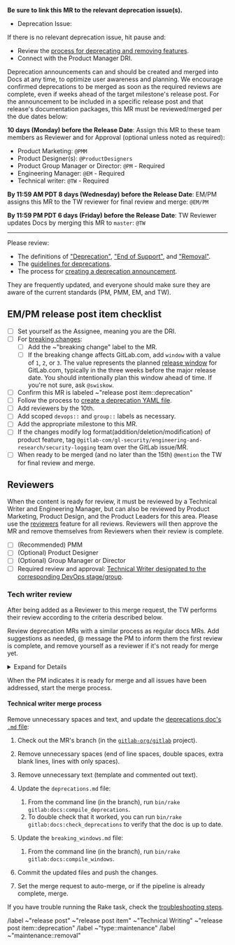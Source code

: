 <!-- Set the correct label and milestone using autocomplete for guidance. Please @mention only the DRI(s) for each stage or group rather than an entire department. -->

**Be sure to link this MR to the relevant deprecation issue(s).**

- Deprecation Issue:

If there is no relevant deprecation issue, hit pause and:

- Review the [process for deprecating and removing features](https://handbook.gitlab.com/handbook/marketing/blog/release-posts/#deprecations-removals-and-breaking-changes).
- Connect with the Product Manager DRI.

Deprecation announcements can and should be created and merged into Docs at any time, to optimize user awareness and planning. We encourage confirmed deprecations to be merged as soon as the required reviews are complete, even if weeks ahead of the target milestone's release post. For the announcement to be included in a specific release post and that release's documentation packages, this MR must be reviewed/merged per the due dates below:

**10 days (Monday) before the Release Date**: Assign this MR to these team members as Reviewer and for Approval (optional unless noted as required):

- Product Marketing: `@PMM`
- Product Designer(s): `@ProductDesigners`
- Product Group Manager or Director: `@PM` - Required
- Engineering Manager: `@EM` - Required
- Technical writer: `@TW` - Required

**By 11:59 AM PDT 8 days (Wednesday) before the Release Date**: EM/PM assigns this MR to the TW reviewer for final review and merge: `@EM/PM`

**By 11:59 PM PDT 6 days (Friday) before the Release Date**: TW Reviewer updates Docs by merging this MR to `master`: `@TW`

---

Please review:

- The definitions of ["Deprecation"](https://docs.gitlab.com/ee/update/terminology.html#deprecation), ["End of Support"](https://docs.gitlab.com/ee/update/terminology.html#end-of-support), and ["Removal"](https://docs.gitlab.com/ee/update/terminology.html#removal).
- The [guidelines for deprecations](https://handbook.gitlab.com/handbook/marketing/blog/release-posts/#deprecations-removals-and-breaking-changes).
- The process for [creating a deprecation announcement](https://handbook.gitlab.com/handbook/marketing/blog/release-posts/#creating-the-announcement).

They are frequently updated, and everyone should make sure they are aware of the current standards (PM, PMM, EM, and TW).

## EM/PM release post item checklist

- [ ] Set yourself as the Assignee, meaning you are the DRI.
- [ ] For [breaking changes](https://docs.gitlab.com/ee/update/terminology.html#breaking-change):
  - [ ] Add the ~"breaking change"  label to the MR.
  - [ ] If the breaking change affects GitLab.com, add `window` with a value of `1`, `2`, or `3`. The value represents the planned [release window](https://docs.gitlab.com/ee/update/breaking_windows.html) for GitLab.com, typically in the three weeks before the major release date. You should intentionally plan this window ahead of time. If you're not sure, ask `@swiskow`.
- [ ] Confirm this MR is labeled ~"release post item::deprecation"
- [ ] Follow the process to [create a deprecation YAML file](https://handbook.gitlab.com/handbook/marketing/blog/release-posts/#creating-the-announcement).
- [ ] Add reviewers by the 10th.
- [ ] Add scoped `devops::` and `group::` labels as necessary.
- [ ] Add the appropriate milestone to this MR.
- [ ] If the changes modify log format(addition/deletion/modification) of product feature, tag `@gitlab-com/gl-security/engineering-and-research/security-logging` team over the GitLab issue/MR.
- [ ] When ready to be merged (and no later than the 15th) `@mention` the TW for final review and merge.

## Reviewers

When the content is ready for review, it must be reviewed by a Technical Writer and Engineering Manager, but can also be reviewed by
Product Marketing, Product Design, and the Product Leaders for this area. Please use the
[reviewers](https://docs.gitlab.com/ee/development/code_review.html#dogfooding-the-reviewers-feature)
feature for all reviews. Reviewers will then approve the MR and remove themselves from Reviewers when their review is complete.

- [ ] (Recommended) PMM
- [ ] (Optional) Product Designer
- [ ] (Optional) Group Manager or Director
- [ ] Required review and approval: [Technical Writer designated to the corresponding DevOps stage/group](https://handbook.gitlab.com/handbook/product/ux/technical-writing/#assignments).

### Tech writer review

After being added as a Reviewer to this merge request, the TW performs their review
according to the criteria described below.

Review deprecation MRs with a similar process as regular docs MRs. Add suggestions
as needed, @ message the PM to inform them the first review is complete, and remove
yourself as a reviewer if it's not ready for merge yet.

<details>
<summary>Expand for Details</summary>

- [ ] Title:
  - Length limit: 7 words (not including articles or prepositions).
  - Capitalization: ensure the title is [sentence cased](https://design.gitlab.com/content/punctuation#case).
- [ ] Consistency:
  - Ensure that all resources (docs, deprecation, etc.) refer to the feature with the same term / feature name.
- [ ] Content:
  - Make sure the deprecation is accurate based on your understanding. Look for typos or grammar mistakes. Work with PM and PMM to ensure a consistent GitLab style and tone for messaging, based on other features and deprecations.
  - Review use of whitespace and bullet lists. Will the deprecation item be easily scannable when published? Consider adding line breaks or breaking content into bullets if you have more than a few sentences.
  - Make sure there aren't acronyms readers may not understand per [our Writing style guidelines](https://handbook.gitlab.com/handbook/communication/#writing-style-guidelines).
- [ ] Links:
  - All links must be full URLs, as the deprecation YAML files are used in two different projects. Do not use relative links. The generated doc is an exception to the relative link rule and currently uses absolute links only.
  - Make sure all links and anchors are correct. Do not link to the H1 (top) anchor on a docs page.
- [ ] Code. Make sure any included code is wrapped in code blocks.
- [ ] Capitalization. Make sure to capitalize feature names. Stay consistent with the Documentation Style Guidance on [Capitalization](https://docs.gitlab.com/ee/development/documentation/styleguide/index.html#capitalization).

</details>

When the PM indicates it is ready for merge and all issues have been addressed, start the merge process.

#### Technical writer merge process

Remove unnecessary spaces and text, and update the [deprecations doc's `.md` file](https://gitlab.com/gitlab-org/gitlab/blob/master/doc/update/deprecations.md):

1. Check out the MR's branch (in the [`gitlab-org/gitlab`](https://gitlab.com/gitlab-org/gitlab) project).
1. Remove unnecessary spaces (end of line spaces, double spaces, extra blank lines, lines with only spaces).
1. Remove unnecessary text (template and commented out text).
1. Update the `deprecations.md` file:

   1. From the command line (in the branch), run `bin/rake gitlab:docs:compile_deprecations`.
   1. To double check that it worked, you can run `bin/rake gitlab:docs:check_deprecations`
      to verify that the doc is up to date.

1. Update the `breaking_windows.md` file:

   1. From the command line (in the branch), run `bin/rake gitlab:docs:compile_windows`.

1. Commit the updated files and push the changes.
1. Set the merge request to auto-merge, or if the pipeline is already complete, merge.

If you have trouble running the Rake task, check the [troubleshooting steps](https://handbook.gitlab.com/handbook/marketing/blog/release-posts/#deprecation-rake-task-troubleshooting).

/label ~"release post" ~"release post item" ~"Technical Writing" ~"release post item::deprecation"
/label ~"type::maintenance"
/label ~"maintenance::removal"
